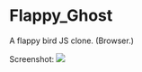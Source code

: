 # Flappy_Ghost
A flappy bird JS clone. (Browser.)

Screenshot:
![](https://i.imgur.com/yUO8Gok.png)
